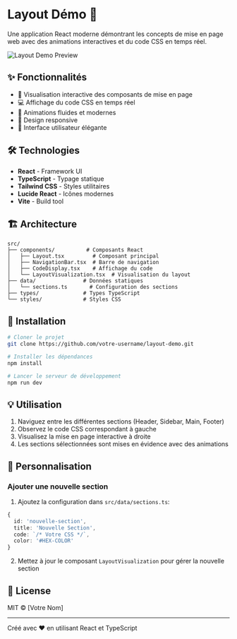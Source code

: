 # Layout Démo 🎨

Une application React moderne démontrant les concepts de mise en page web avec des animations interactives et du code CSS en temps réel.

![Layout Demo Preview](https://images.unsplash.com/photo-1507721999472-8ed4421c4af2?auto=format&fit=crop&q=80&w=1200)

## ✨ Fonctionnalités

- 🎯 Visualisation interactive des composants de mise en page
- 💻 Affichage du code CSS en temps réel
- 🌈 Animations fluides et modernes
- 📱 Design responsive
- 🎨 Interface utilisateur élégante

## 🛠️ Technologies

- **React** - Framework UI
- **TypeScript** - Typage statique
- **Tailwind CSS** - Styles utilitaires
- **Lucide React** - Icônes modernes
- **Vite** - Build tool

## 🏗️ Architecture

```
src/
├── components/          # Composants React
│   ├── Layout.tsx         # Composant principal
│   ├── NavigationBar.tsx  # Barre de navigation
│   ├── CodeDisplay.tsx    # Affichage du code
│   └── LayoutVisualization.tsx  # Visualisation du layout
├── data/               # Données statiques
│   └── sections.ts       # Configuration des sections
├── types/              # Types TypeScript
└── styles/             # Styles CSS
```

## 🚀 Installation

```bash
# Cloner le projet
git clone https://github.com/votre-username/layout-demo.git

# Installer les dépendances
npm install

# Lancer le serveur de développement
npm run dev
```

## 💡 Utilisation

1. Naviguez entre les différentes sections (Header, Sidebar, Main, Footer)
2. Observez le code CSS correspondant à gauche
3. Visualisez la mise en page interactive à droite
4. Les sections sélectionnées sont mises en évidence avec des animations

## 🎨 Personnalisation

### Ajouter une nouvelle section

1. Ajoutez la configuration dans `src/data/sections.ts`:
```typescript
{
  id: 'nouvelle-section',
  title: 'Nouvelle Section',
  code: `/* Votre CSS */`,
  color: '#HEX-COLOR'
}
```

2. Mettez à jour le composant `LayoutVisualization` pour gérer la nouvelle section

## 📝 License

MIT © [Votre Nom]

---

Créé avec ❤️ en utilisant React et TypeScript
